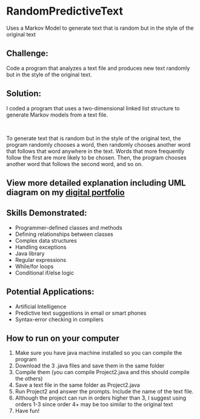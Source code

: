 # RandomPredictiveText
Uses a Markov Model to generate text that is random but in the style of the original text
<!DOCTYPE html>
<html lang="en" data-color-mode="auto" data-light-theme="light" data-dark-theme="dark">

<body>
  <h2>Challenge:</h2>
  		<p>Code a program that analyzes a text file and produces new text randomly but in the style of the original text.</p>
  <h2>Solution:</h2>
  			<p>I coded a program that uses a two-dimensional linked list structure to generate Markov models from a text file.</p>
  			<br>
  			<p>To generate text that is random but in the style of the original text, the program randomly chooses a word, then randomly chooses another word that follows that word anywhere in the text.  Words that more frequently follow the first are more likely to be chosen.  Then, the program chooses another word that follows the second word, and so on.</p>
  <h2>View more detailed explanation including UML diagram on my <a href="https://www.k-rubio.com/oop.html">digital portfolio</a></h2>
   <h2>Skills Demonstrated:</h2>
  			<ul>
  				<li>Programmer-defined classes and methods</li>
  				<li>Defining relationships between classes</li>
  				<li>Complex data structures</li>
  				<li>Handling exceptions</li>
  				<li>Java library</li>
  				<li>Regular expressions</li>
  				<li>While/for loops</li>
  				<li>Conditional if/else logic</li>
  			</ul>
  <h2>Potential Applications:</h2>
  				<ul>
  					<li>Artificial Intelligence</li>
  					<li>Predictive text suggestions in email or smart phones</li>
  					<li>Syntax-error checking in compilers</li>
  				</ul>
    <h2>How to run on your computer</h2>
      <ol>
        <li>Make sure you have java machine installed so you can compile the program</li>
        <li>Download the 3 .java files and save them in the same folder</li>
        <li>Compile them (you can compile Project2.java and this should compile the others)</li>
        <li>Save a text file in the same folder as Project2.java</li>
        <li>Run Project2 and answer the prompts. Include the name of the text file.</li>
        <li>Although the project can run in orders higher than 3, I suggest using orders 1-3 since order 4+ may be too similar to the original text</li>
        <li>Have fun!</li>
  </ol>
</body>
</html> 
